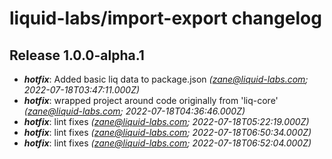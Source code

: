 # liquid-labs/import-export changelog


## Release 1.0.0-alpha.1
* _**hotfix**_: Added basic liq data to package.json _(zane@liquid-labs.com; 2022-07-18T03:47:11.000Z)_
* _**hotfix**_: wrapped project around code originally from 'liq-core' _(zane@liquid-labs.com; 2022-07-18T04:36:46.000Z)_
* _**hotfix**_: lint fixes _(zane@liquid-labs.com; 2022-07-18T05:22:19.000Z)_
* _**hotfix**_: lint fixes _(zane@liquid-labs.com; 2022-07-18T06:50:34.000Z)_
* _**hotfix**_: lint fixes _(zane@liquid-labs.com; 2022-07-18T06:52:04.000Z)_

